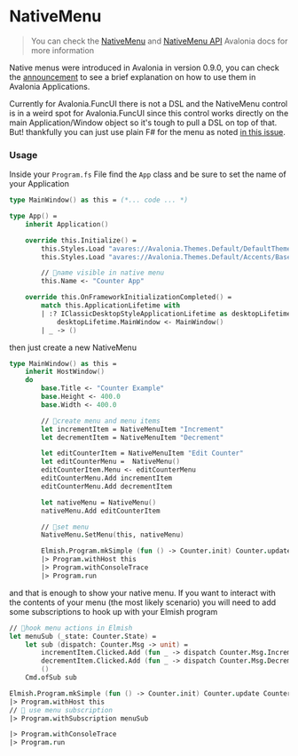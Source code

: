 # NativeMenu

> You can check the [NativeMenu](https://docs.avaloniaui.net/docs/controls/nativemenu) and [NativeMenu API](http://reference.avaloniaui.net/api/Avalonia.Controls/NativeMenu) Avalonia docs for more information

Native menus were introduced in Avalonia in version 0.9.0, you can check the [announcement](https://avaloniaui.net/blog/#osx-linux-native-menus) to see a brief explanation on how to use them in Avalonia Applications.

Currently for Avalonia.FuncUI there is not a DSL and the NativeMenu control is in a weird spot for Avalonia.FuncUI since this control works directly on the main Application/Window object so it's tough to pull a DSL on top of that. But! thankfully you can just use plain F# for the menu as noted [in this issue](https://github.com/AvaloniaCommunity/Avalonia.FuncUI/issues/113).

### Usage

Inside your `Program.fs` File find the `App` class and be sure to set the name of your Application

```fsharp
type MainWindow() as this = (*... code ... *)

type App() =
    inherit Application()

    override this.Initialize() =
        this.Styles.Load "avares://Avalonia.Themes.Default/DefaultTheme.xaml"
        this.Styles.Load "avares://Avalonia.Themes.Default/Accents/BaseDark.xaml"

        // 🚩name visible in native menu
        this.Name <- "Counter App"

    override this.OnFrameworkInitializationCompleted() =
        match this.ApplicationLifetime with
        | :? IClassicDesktopStyleApplicationLifetime as desktopLifetime ->
            desktopLifetime.MainWindow <- MainWindow()
        | _ -> ()
```

then just create a new NativeMenu

```fsharp
type MainWindow() as this =
    inherit HostWindow()
    do
        base.Title <- "Counter Example"
        base.Height <- 400.0
        base.Width <- 400.0

        // 🚩create menu and menu items
        let incrementItem = NativeMenuItem "Increment"
        let decrementItem = NativeMenuItem "Decrement"

        let editCounterItem = NativeMenuItem "Edit Counter"
        let editCounterMenu =  NativeMenu()
        editCounterItem.Menu <- editCounterMenu
        editCounterMenu.Add incrementItem
        editCounterMenu.Add decrementItem

        let nativeMenu = NativeMenu()
        nativeMenu.Add editCounterItem

        // 🚩set menu
        NativeMenu.SetMenu(this, nativeMenu)

        Elmish.Program.mkSimple (fun () -> Counter.init) Counter.update Counter.view
        |> Program.withHost this
        |> Program.withConsoleTrace
        |> Program.run
```

and that is enough to show your native menu. If you want to interact with the contents of your menu (the most likely scenario) you will need to add some subscriptions to hook up with your Elmish program

```fsharp
// 🚩hook menu actions in Elmish
let menuSub (_state: Counter.State) =
    let sub (dispatch: Counter.Msg -> unit) =
        incrementItem.Clicked.Add (fun _ -> dispatch Counter.Msg.Increment)
        decrementItem.Clicked.Add (fun _ -> dispatch Counter.Msg.Decrement)
        ()
    Cmd.ofSub sub

Elmish.Program.mkSimple (fun () -> Counter.init) Counter.update Counter.view
|> Program.withHost this
// 🚩 use menu subscription
|> Program.withSubscription menuSub

|> Program.withConsoleTrace
|> Program.run
```
